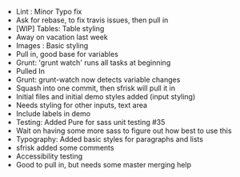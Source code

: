 * Lint : Minor Typo fix
 * Ask for rebase, to fix travis issues, then pull in
* [WIP] Tables: Table styling
 * Away on vacation last week
* Images : Basic styling
 * Pull in, good base for variables
* Grunt: 'grunt watch' runs all tasks at beginning
 * Pulled In
* Grunt: grunt-watch now detects variable changes
 * Squash into one commit, then sfrisk will pull it in
* Initial files and initial demo styles added (input styling)
 * Needs styling for other inputs, text area
 * Include labels in demo
* Testing: Added Pure for sass unit testing #35
 * Wait on having some more sass to figure out how best to use this
* Typography: Added basic styles for paragraphs and lists
 * sfrisk added some comments
* Accessibility testing
 * Good to pull in, but needs some master merging help
